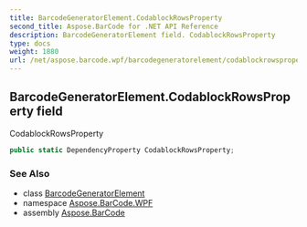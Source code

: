 ```yaml
---
title: BarcodeGeneratorElement.CodablockRowsProperty
second_title: Aspose.BarCode for .NET API Reference
description: BarcodeGeneratorElement field. CodablockRowsProperty
type: docs
weight: 1880
url: /net/aspose.barcode.wpf/barcodegeneratorelement/codablockrowsproperty/
---
```

## BarcodeGeneratorElement.CodablockRowsProperty field

CodablockRowsProperty

```csharp
public static DependencyProperty CodablockRowsProperty;
```

### See Also

* class [BarcodeGeneratorElement](../)
* namespace [Aspose.BarCode.WPF](../../../aspose.barcode.wpf/)
* assembly [Aspose.BarCode](../../../)


